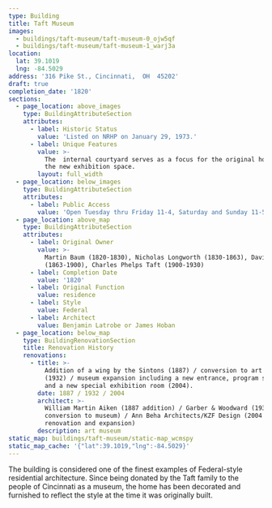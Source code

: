 ```yaml
---
type: Building
title: Taft Museum
images:
  - buildings/taft-museum/taft-museum-0_ojw5qf
  - buildings/taft-museum/taft-museum-1_warj3a
location:
  lat: 39.1019
  lng: -84.5029
address: '316 Pike St., Cincinnati,  OH  45202'
draft: true
completion_date: '1820'
sections:
  - page_location: above_images
    type: BuildingAttributeSection
    attributes:
      - label: Historic Status
        value: 'Listed on NRHP on January 29, 1973.'
      - label: Unique Features
        value: >-
          The  internal courtyard serves as a focus for the original house and
          the new exhibition space.
        layout: full_width
  - page_location: below_images
    type: BuildingAttributeSection
    attributes:
      - label: Public Access
        value: 'Open Tuesday thru Friday 11-4, Saturday and Sunday 11-5'
  - page_location: above_map
    type: BuildingAttributeSection
    attributes:
      - label: Original Owner
        value: >-
          Martin Baum (1820-1830), Nicholas Longworth (1830-1863), David Sinton
          (1863-1900), Charles Phelps Taft (1900-1930)
      - label: Completion Date
        value: '1820'
      - label: Original Function
        value: residence
      - label: Style
        value: Federal
      - label: Architect
        value: Benjamin Latrobe or James Hoban
  - page_location: below_map
    type: BuildingRenovationSection
    title: Renovation History
    renovations:
      - title: >-
          Addition of a wing by the Sintons (1887) / conversion to art museum
          (1932) / museum expansion including a new entrance, program spaces,
          and a new special exhibition room (2004).
        date: 1887 / 1932 / 2004
        architect: >-
          William Martin Aiken (1887 addition) / Garber & Woodward (1932
          conversion to museum) / Ann Beha Architects/KZF Design (2004
          renovation and expansion)
        description: art museum
static_map: buildings/taft-museum/static-map_wcmspy
static_map_cache: '{"lat":39.1019,"lng":-84.5029}'
---
```


The building is considered one of the finest examples of Federal-style residential architecture. Since being donated by the Taft family to the people of Cincinnati as a museum, the home has been decorated and furnished to reflect the style at the time it was originally built.
